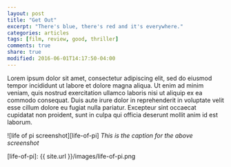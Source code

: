 ```yaml
---
layout: post
title: "Get Out"
excerpt: "There's blue, there's red and it's everywhere."
categories: articles
tags: [film, review, good, thriller]
comments: true
share: true
modified: 2016-06-01T14:17:50-04:00
---
```


Lorem ipsum dolor sit amet, consectetur adipiscing elit, sed do eiusmod tempor incididunt ut labore et dolore magna aliqua. Ut enim ad minim veniam, quis nostrud exercitation ullamco laboris nisi ut aliquip ex ea commodo consequat. Duis aute irure dolor in reprehenderit in voluptate velit esse cillum dolore eu fugiat nulla pariatur. Excepteur sint occaecat cupidatat non proident, sunt in culpa qui officia deserunt mollit anim id est laborum.

![life of pi screenshot][life-of-pi]
*This is the caption for the above screenshot*


[life-of-pi]: {{ site.url }}/images/life-of-pi.png
